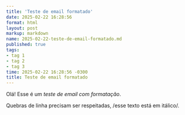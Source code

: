 ```yaml
---
title: 'Teste de email formatado'
date: 2025-02-22 16:28:56
format: html
layout: post
markup: markdown
name: 2025-02-22-teste-de-email-formatado.md
published: true
tags: 
- tag 1
- tag 2
- tag 3
time: 2025-02-22 16:28:56 -0300
title: Teste de email formatado
---
```

Olá! Esse é um *teste de email com formatação*.

Quebras de linha precisam ser respeitadas, /esse texto está em itálico/.
